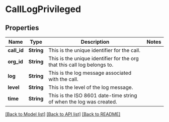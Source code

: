 # CallLogPrivileged

## Properties

Name | Type | Description | Notes
------------ | ------------- | ------------- | -------------
**call_id** | **String** | This is the unique identifier for the call. | 
**org_id** | **String** | This is the unique identifier for the org that this call log belongs to. | 
**log** | **String** | This is the log message associated with the call. | 
**level** | **String** | This is the level of the log message. | 
**time** | **String** | This is the ISO 8601 date-time string of when the log was created. | 

[[Back to Model list]](../README.md#documentation-for-models) [[Back to API list]](../README.md#documentation-for-api-endpoints) [[Back to README]](../README.md)


